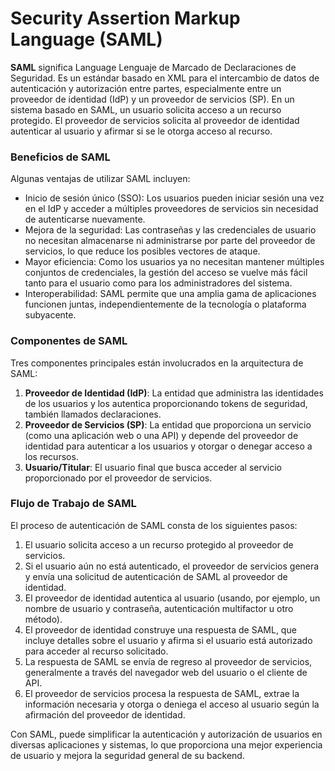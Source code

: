 # **Security Assertion Markup Language (SAML)**

**SAML** significa Language Lenguaje de Marcado de Declaraciones de Seguridad. Es un estándar basado en XML para el intercambio de datos de autenticación y autorización entre partes, especialmente entre un proveedor de identidad (IdP) y un proveedor de servicios (SP). En un sistema basado en SAML, un usuario solicita acceso a un recurso protegido. El proveedor de servicios solicita al proveedor de identidad autenticar al usuario y afirmar si se le otorga acceso al recurso.

### **Beneficios de SAML**

Algunas ventajas de utilizar SAML incluyen:

- Inicio de sesión único (SSO): Los usuarios pueden iniciar sesión una vez en el IdP y acceder a múltiples proveedores de servicios sin necesidad de autenticarse nuevamente.
- Mejora de la seguridad: Las contraseñas y las credenciales de usuario no necesitan almacenarse ni administrarse por parte del proveedor de servicios, lo que reduce los posibles vectores de ataque.
- Mayor eficiencia: Como los usuarios ya no necesitan mantener múltiples conjuntos de credenciales, la gestión del acceso se vuelve más fácil tanto para el usuario como para los administradores del sistema.
- Interoperabilidad: SAML permite que una amplia gama de aplicaciones funcionen juntas, independientemente de la tecnología o plataforma subyacente.

### **Componentes de SAML**

Tres componentes principales están involucrados en la arquitectura de SAML:

1. **Proveedor de Identidad (IdP)**: La entidad que administra las identidades de los usuarios y los autentica proporcionando tokens de seguridad, también llamados declaraciones.
2. **Proveedor de Servicios (SP)**: La entidad que proporciona un servicio (como una aplicación web o una API) y depende del proveedor de identidad para autenticar a los usuarios y otorgar o denegar acceso a los recursos.
3. **Usuario/Titular**: El usuario final que busca acceder al servicio proporcionado por el proveedor de servicios.

### **Flujo de Trabajo de SAML**

El proceso de autenticación de SAML consta de los siguientes pasos:

1. El usuario solicita acceso a un recurso protegido al proveedor de servicios.
2. Si el usuario aún no está autenticado, el proveedor de servicios genera y envía una solicitud de autenticación de SAML al proveedor de identidad.
3. El proveedor de identidad autentica al usuario (usando, por ejemplo, un nombre de usuario y contraseña, autenticación multifactor u otro método).
4. El proveedor de identidad construye una respuesta de SAML, que incluye detalles sobre el usuario y afirma si el usuario está autorizado para acceder al recurso solicitado.
5. La respuesta de SAML se envía de regreso al proveedor de servicios, generalmente a través del navegador web del usuario o el cliente de API.
6. El proveedor de servicios procesa la respuesta de SAML, extrae la información necesaria y otorga o deniega el acceso al usuario según la afirmación del proveedor de identidad.

Con SAML, puede simplificar la autenticación y autorización de usuarios en diversas aplicaciones y sistemas, lo que proporciona una mejor experiencia de usuario y mejora la seguridad general de su backend.
